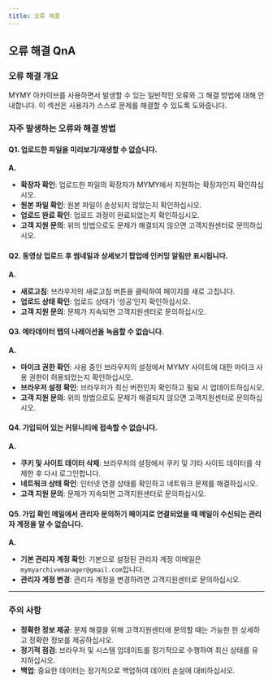 ```yaml
---
title: 오류 해결
---
```

## 오류 해결 QnA

### 오류 해결 개요

MYMY 아카이브를 사용하면서 발생할 수 있는 일반적인 오류와 그 해결 방법에 대해 안내합니다. 이 섹션은 사용자가 스스로 문제를 해결할 수 있도록 도와줍니다.

### 자주 발생하는 오류와 해결 방법

#### Q1. 업로드한 파일을 미리보기/재생할 수 없습니다.
**A.**
- **확장자 확인**: 업로드한 파일의 확장자가 MYMY에서 지원하는 확장자인지 확인하십시오.
- **원본 파일 확인**: 원본 파일이 손상되지 않았는지 확인하십시오.
- **업로드 완료 확인**: 업로드 과정이 완료되었는지 확인하십시오.
- **고객 지원 문의**: 위의 방법으로도 문제가 해결되지 않으면 고객지원센터로 문의하십시오.

#### Q2. 동영상 업로드 후 썸네일과 상세보기 팝업에 인커밍 알림만 표시됩니다.
**A.**
- **새로고침**: 브라우저의 새로고침 버튼을 클릭하여 페이지를 새로 고칩니다.
- **업로드 상태 확인**: 업로드 상태가 ‘성공’인지 확인하십시오.
- **고객 지원 문의**: 문제가 지속되면 고객지원센터로 문의하십시오.

#### Q3. 메타데이터 탭의 나레이션을 녹음할 수 없습니다.
**A.**
- **마이크 권한 확인**: 사용 중인 브라우저의 설정에서 MYMY 사이트에 대한 마이크 사용 권한이 허용되었는지 확인하십시오.
- **브라우저 설정 확인**: 브라우저가 최신 버전인지 확인하고 필요 시 업데이트하십시오.
- **고객 지원 문의**: 위의 방법으로도 문제가 해결되지 않으면 고객지원센터로 문의하십시오.

#### Q4. 가입되어 있는 커뮤니티에 접속할 수 없습니다.
**A.**
- **쿠키 및 사이트 데이터 삭제**: 브라우저의 설정에서 쿠키 및 기타 사이트 데이터를 삭제한 후 다시 로그인합니다.
- **네트워크 상태 확인**: 인터넷 연결 상태를 확인하고 네트워크 문제를 해결하십시오.
- **고객 지원 문의**: 문제가 지속되면 고객지원센터로 문의하십시오.

#### Q5. 가입 확인 메일에서 관리자 문의하기 페이지로 연결되었을 때 메일이 수신되는 관리자 계정을 알 수 없습니다.
**A.**
- **기본 관리자 계정 확인**: 기본으로 설정된 관리자 계정 이메일은 `mymyarchivemanager@gmail.com`입니다.
- **관리자 계정 변경**: 관리자 계정을 변경하려면 고객지원센터로 문의하십시오.


----

### 주의 사항

- **정확한 정보 제공**: 문제 해결을 위해 고객지원센터에 문의할 때는 가능한 한 상세하고 정확한 정보를 제공하십시오.
- **정기적 점검**: 브라우저 및 시스템 업데이트를 정기적으로 수행하여 최신 상태를 유지하십시오.
- **백업**: 중요한 데이터는 정기적으로 백업하여 데이터 손실에 대비하십시오.
